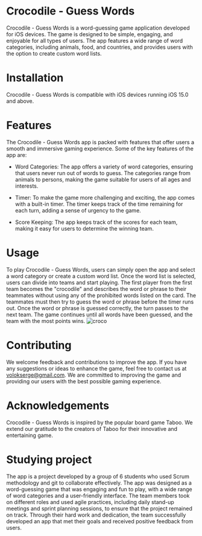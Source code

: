 # Crocodile - Guess Words
  Crocodile - Guess Words is a word-guessing game application developed for iOS devices. The game is designed to be simple, engaging, and enjoyable for all types of users. The app features a wide range of word categories, including animals, food, and countries, and provides users with the option to create custom word lists.

# Installation
Crocodile - Guess Words is compatible with iOS devices running iOS 15.0 and above.

# Features
The Crocodile - Guess Words app is packed with features that offer users a smooth and immersive gaming experience. Some of the key features of the app are:

- Word Categories: The app offers a variety of word categories, ensuring that users never run out of words to guess. The categories range from animals to persons, making the game suitable for users of all ages and interests.

- Timer: To make the game more challenging and exciting, the app comes with a built-in timer. The timer keeps track of the time remaining for each turn, adding a sense of urgency to the game.

- Score Keeping: The app keeps track of the scores for each team, making it easy for users to determine the winning team.

# Usage
To play Crocodile - Guess Words, users can simply open the app and select a word category or create a custom word list. Once the word list is selected, users can divide into teams and start playing. The first player from the first team becomes the "crocodile" and describes the word or phrase to their teammates without using any of the prohibited words listed on the card. The teammates must then try to guess the word or phrase before the timer runs out. Once the word or phrase is guessed correctly, the turn passes to the next team. The game continues until all words have been guessed, and the team with the most points wins.
![croco](https://user-images.githubusercontent.com/130062059/233832786-6492919d-45ba-4195-94cb-5a561df28025.gif)

# Contributing
We welcome feedback and contributions to improve the app. If you have any suggestions or ideas to enhance the game, feel free to contact us at volokserge@gmail.com. We are committed to improving the game and providing our users with the best possible gaming experience.

# Acknowledgements
Crocodile - Guess Words is inspired by the popular board game Taboo. We extend our gratitude to the creators of Taboo for their innovative and entertaining game.

# Studying project
The app is a project developed by a group of 6 students who used Scrum methodology and git to collaborate effectively. The app was designed as a word-guessing game that was engaging and fun to play, with a wide range of word categories and a user-friendly interface. The team members took on different roles and used agile practices, including daily stand-up meetings and sprint planning sessions, to ensure that the project remained on track. Through their hard work and dedication, the team successfully developed an app that met their goals and received positive feedback from users.
